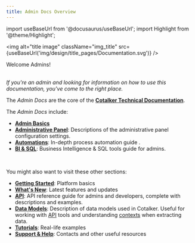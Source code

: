```yaml
---
title: Admin Docs Overview
---
```

import useBaseUrl from '@docusaurus/useBaseUrl'; 
import Highlight from '@theme/Highlight';

<img alt="title image" className="img_title" src={useBaseUrl('img/design/title_pages/Documentation.svg')} />
<br/>

<span className="hero__title">Welcome Admins!</span>
<br/>
<br/>

_If you're an admin and looking for information on how to use this documentation, you've come to the right place._

The _Admin Docs_ are the core of the [**Cotalker Technical Documentation**](https://doc.cotalker.com).

<div className="alert alert--primary">

The _Admin Docs_ include:

- [**Admin Basics**](/docs/documentation/admin_basic_concepts)
- [**Administrative Panel**](/docs/documentation/admin/admin_overview): Descriptions of the administrative panel configuration settings.
- [**Automations**](/docs/documentation/automation/overview): In-depth process automation guide .
- [**BI & SQL**](/docs/documentation/sql_bi/overview): Business Intelligence & SQL tools guide for admins.

</div>
<br/>


You might also want to visit these other sections:

- [**Getting Started**](/docs/getting_started/intro_overview): Platform basics
- [**What's New**](/blog): Latest features and updates
- [**API**](/docs/documentation/api/overview_api): API reference guide for admins and developers, complete with descriptions and examples.
- [**Data Models**](/docs/documentation/models/overview_model): Description of data models used in Cotalker. Useful for working with [API](/docs/documentation/api/overview_api) tools and understanding [contexts](/docs/documentation/automation/triggers_and_contexts#context-language) when extracting data.
- [**Tutorials**](/docs/tutorials/tutorial_overview): Real-life examples
- [**Support & Help**](/docs/support/support_overview): Contacts and other useful resources